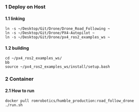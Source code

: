 ### 1 Deploy on Host

#### 1.1 linking 
```
ln -s ~/Desktop/Git/Drone/Drone_Road_Following ~
ln -s ~/Desktop/Git/Drone/PX4-Autopilot ~
ln -s ~/Desktop/Git/Drone/px4_ros2_examples_ws ~
```

#### 1.2 building
```
cd ~/px4_ros2_examples_ws/
bb
source ~/px4_ros2_examples_ws/install/setup.bash
```

### 2 Container

#### 2.1 How to run
```
docker pull romrobotics/humble_production:road_follow_drone
./run.sh
```